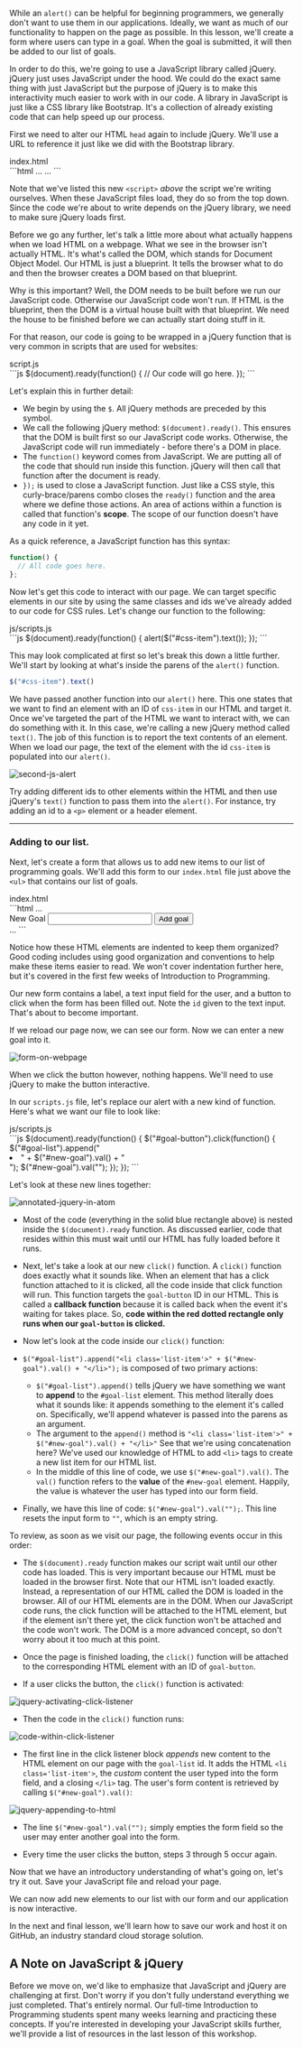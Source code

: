While an `alert()` can be helpful for beginning programmers, we generally don't want to use them in our applications. Ideally, we want as much of our functionality to happen on the page as possible. In this lesson, we'll create a form where users can type in a goal. When the goal is submitted, it will then be added to our list of goals.

In order to do this, we're going to use a JavaScript library called jQuery. jQuery just uses JavaScript under the hood. We could do the exact same thing with just JavaScript but the purpose of jQuery is to make this interactivity much easier to work with in our code. A library in JavaScript is just like a CSS library like Bootstrap. It's a collection of already existing code that can help speed up our process.

First we need to alter our HTML `head` again to include jQuery. We'll use a URL to reference it just like we did with the Bootstrap library.

<div class="filename">index.html</div>
```html
...
<head>
  <link rel="stylesheet" href="https://maxcdn.bootstrapcdn.com/bootstrap/3.3.7/css/bootstrap.min.css">
  <link rel="stylesheet" href="css/styles.css">
  <script src="https://code.jquery.com/jquery-2.2.4.min.js"></script>
  <script src="js/scripts.js"></script>
  <title>Epicodus Workshop Project</title>
</head>
...
```

Note that we've listed this new `<script>` *above* the script we're writing ourselves. When these JavaScript files load, they do so from the top down. Since the code we're about to write depends on the jQuery library, we need to make sure jQuery loads first.

Before we go any further, let's talk a little more about what actually happens when we load HTML on a webpage. What we see in the browser isn't actually HTML. It's what's called the DOM, which stands for Document Object Model. Our HTML is just a blueprint. It tells the browser what to do and then the browser creates a DOM based on that blueprint.

Why is this important? Well, the DOM needs to be built before we run our JavaScript code. Otherwise our JavaScript code won't run. If HTML is the blueprint, then the DOM is a virtual house built with that blueprint. We need the house to be finished before we can actually start doing stuff in it.

For that reason, our code is going to be wrapped in a jQuery function that is very common in scripts that are used for websites:

<div class="filename">script.js</div>
```js
$(document).ready(function() {
  // Our code will go here.
});
```

Let's explain this in further detail:

* We begin by using the `$`. All jQuery methods are preceded by this symbol.
* We call the following jQuery method: `$(document).ready()`. This ensures that the DOM is built first so our JavaScript code works. Otherwise, the JavaScript code will run immediately - before there's a DOM in place.
* The `function()` keyword comes from JavaScript. We are putting all of the code that should run inside this function. jQuery will then call that function after the document is ready.
* `});` is used to close a JavaScript function. Just like a CSS style, this curly-brace/parens combo closes the `ready()` function and the area where we define those actions. An area of actions within a function is called that function's **scope**. The scope of our function doesn't have any code in it yet.

As a quick reference, a JavaScript function has this syntax:

```js
function() {
  // All code goes here.
};
```

Now let's get this code to interact with our page. We can target specific elements in our site by using the same classes and ids we've already added to our code for CSS rules. Let's change our function to the following:

<div class="filename">js/scripts.js</div>
```js
$(document).ready(function() {
  alert($("#css-item").text());
});
```

This may look complicated at first so let's break this down a little further. We'll start by looking at what's inside the parens of the `alert()` function.

```js
$("#css-item").text()
```

We have passed another function into our `alert()` here. This one states that we want to find an element with an ID of `css-item` in our HTML and target it. Once we've targeted the part of the HTML we want to interact with, we can do something with it. In this case, we're calling a new jQuery method called `text()`. The job of this function is to report the text contents of an element. When we load our page, the text of the element with the id `css-item` is populated into our `alert()`.

![second-js-alert](https://learnhowtoprogram.s3.us-west-2.amazonaws.com/Workshop/second-js-alert.png)

Try adding different ids to other elements within the HTML and then use jQuery's `text()` function to pass them into the `alert()`. For instance, try adding an id to a `<p>` element or a header element.

<hr>

### Adding to our list.

Next, let's create a form that allows us to add new items to our list of programming goals. We'll add this form to our `index.html` file just above the `<ul>` that contains our list of goals.

<div class="filename">index.html</div>
```html
...
  <div class="form-group">
    <label>New Goal</label>
    <input type="text" id="new-goal">
    <button class="btn" type="button" id="goal-button">Add goal</button>
  </div>
...
```

Notice how these HTML elements are indented to keep them organized? Good coding includes using good organization and conventions to help make these items easier to read. We won't cover indentation further here, but it's covered in the first few weeks of Introduction to Programming.

Our new form contains a label, a text input field for the user, and a button to click when the form has been filled out. Note the `id` given to the text input. That's about to become important.

If we reload our page now, we can see our form. Now we can enter a new goal into it.

![form-on-webpage](https://learnhowtoprogram.s3.us-west-2.amazonaws.com/Workshop/form-on-page.png)

When we click the button however, nothing happens. We'll need to use jQuery to make the button interactive.

In our `scripts.js` file, let's replace our alert with a new kind of function. Here's what we want our file to look like:

<div class="filename">js/scripts.js</div>
```js
$(document).ready(function() {
  $("#goal-button").click(function() {
    $("#goal-list").append("<li class='list-item'>" + $("#new-goal").val() + "</li>");
    $("#new-goal").val("");
  });
});
```

Let's look at these new lines together:

![annotated-jquery-in-atom](https://learnhowtoprogram.s3.us-west-2.amazonaws.com/Workshop/annotated-jquery%20(1).png)

* Most of the code (everything in the solid blue rectangle above) is nested inside the `$(document).ready` function. As discussed earlier, code that resides within this must wait until our HTML has fully loaded before it runs.

* Next, let's take a look at our new `click()` function. A `click()` function does exactly what it sounds like. When an element that has a click function attached to it is clicked, all the code inside that click function will run. This function targets the `goal-button` ID in our HTML. This is called a **callback function** because it is called back when the event it's waiting for takes place. So, **code within the red dotted rectangle only runs when our `goal-button` is clicked.**

* Now let's look at the code inside our `click()` function:

* `$("#goal-list").append("<li class='list-item'>" + $("#new-goal").val() + "</li>");` is composed of two primary actions:
    * `$("#goal-list").append()` tells jQuery we have something we want to **append** to the `#goal-list` element. This method literally does what it sounds like: it appends something to the element it's called on. Specifically, we'll append whatever is passed into the parens as an argument.
    * The argument to the `append()` method is `"<li class='list-item'>" + $("#new-goal").val() + "</li>"` See that we're using concatenation here? We've used our knowledge of HTML to add `<li>` tags to create a new list item for our HTML list.
    * In the middle of this line of code, we use `$("#new-goal").val()`. The `val()` function refers to the **value** of the `#new-goal` element. Happily, the value is whatever the user has typed into our form field.
* Finally, we have this line of code: `$("#new-goal").val("");`. This line resets the input form to `""`, which is an empty string.

To review, as soon as we visit our page, the following events occur in this order:

*  The `$(document).ready` function makes our script wait until our other code has loaded. This is very important because our HTML must be loaded in the browser first. Note that our HTML isn't loaded exactly. Instead, a representation of our HTML called the DOM is loaded in the browser. All of our HTML elements are in the DOM. When our JavaScript code runs, the click function will be attached to the HTML element, but if the element isn't there yet, the click function won't be attached and the code won't work. The DOM is a more advanced concept, so don't worry about it too much at this point.

*  Once the page is finished loading, the `click()` function will be attached to the corresponding HTML element with an ID of `goal-button`.

*  If a user clicks the button, the `click()` function is activated:

![jquery-activating-click-listener](https://learnhowtoprogram.s3.us-west-2.amazonaws.com/Workshop/jquery-step-one.png)

*  Then the code in the `click()` function runs:

![code-within-click-listener](https://learnhowtoprogram.s3.us-west-2.amazonaws.com/Workshop/jquery-step-1-5.png)

*  The first line in the click listener block _appends_ new content to the HTML element on our page with the `goal-list` id. It adds the HTML `<li class='list-item'>`, the _custom_ content the user typed into the form field, and a closing `</li>` tag. The user's form content is retrieved by calling `$("#new-goal").val()`:

![jquery-appending-to-html](https://learnhowtoprogram.s3.us-west-2.amazonaws.com/Workshop/jquery-step-two%20(1).png)

*  The line `$("#new-goal").val("");` simply empties the form field so the user may enter another goal into the form.

*  Every time the user clicks the button, steps 3 through 5 occur again.   

Now that we have an introductory understanding of what's going on, let's try it out. Save your JavaScript file and reload your page.

We can now add new elements to our list with our form and our application is now interactive.

In the next and final lesson, we'll learn how to save our work and host it on GitHub, an industry standard cloud storage solution.

## A Note on JavaScript & jQuery

Before we move on, we'd like to emphasize that JavaScript and jQuery are challenging at first. Don't worry if you don't fully understand everything we just completed. That's entirely normal. Our full-time Introduction to Programming students spent many weeks learning and practicing these concepts. If you're interested in developing your JavaScript skills further, we'll provide a list of resources in the last lesson of this workshop.
